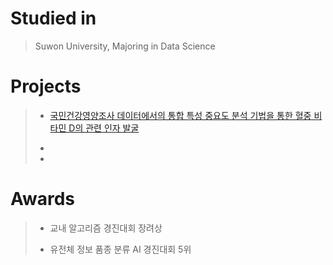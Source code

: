 # Studied in 
> Suwon University, Majoring in Data Science

# Projects
> - [국민건강영양조사 데이터에서의 통합 특성 중요도 분석 기법을 통한 혈중 비타민 D의 관련 인자 발굴](https://github.com/SeungW/Discovery-of-variables-related-to-vitaminD)
>
> - 
>
> - 

# Awards
> - 교내 알고리즘 경진대회 장려상
>
> - 유전체 정보 품종 분류 AI 경진대회 5위  
> 

